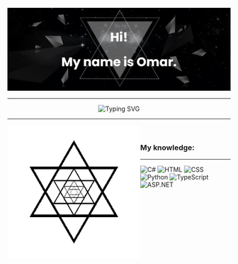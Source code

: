 ![MasterHead](profile_images/banner.png)

***
<p align="center">
<img src="https://readme-typing-svg.demolab.com?font=Fira+Code&size=30&pause=1000&color=F7F7F7&background=000000&center=true&vCenter=true&random=false&width=1000&height=200&lines=23+years+old+pursuing+full-stack+development;Perfectionist%2C+problem-solver%2C+structured;Love+gaming%2C+music+and+learning+new+things" alt="Typing SVG" />
</p>

***
<picture>
  <source align="left" width="300" srcset="profile_images/triangles.gif" media="(prefers-color-scheme: dark)"/>
  <img align="left" width="300" alt="Black Triangles" src="profile_images/triangles%20black.gif"/>
</picture>

<br />

<h3>My knowledge:</h3>

***

<div align="left">
  <img alt="C#" width="90" src="https://custom-icon-badges.demolab.com/badge/C%23-68217A.svg?logo=cs2&logoColor=white">
  <img alt="HTML" width="117" src="https://img.shields.io/badge/HTML-E34F26.svg?logo=html5&logoColor=white">
  <img alt="CSS" width="100" src="https://img.shields.io/badge/CSS-1572B6.svg?logo=css3&logoColor=white">
  <img alt="Python" width="133" src="https://img.shields.io/badge/Python-14354C.svg?logo=python&logoColor=white">
  <img alt="TypeScript" width="170" src="https://img.shields.io/badge/TypeScript-007ACC.svg?logo=typescript&logoColor=white">
  <img alt="ASP.NET" width="147" src="https://img.shields.io/badge/ASP.NET-5C2D91.svg?logo=.net&logoColor=white">
</div>

<!--
![Velarion's GitHub stats](https://github-readme-stats.vercel.app/api?username=velarion&show_icons=true&theme=radical)
![Top Langs](https://github-readme-stats.vercel.app/api/top-langs/?username=velarion&layout=compact&theme=github_dark)
-->


